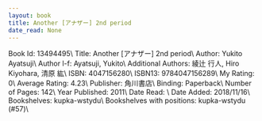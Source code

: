 ```yaml
---
layout: book
title: Another [アナザー] 2nd period
date_read: None
---
```


Book Id: 13494495\ 
Title: Another [アナザー] 2nd period\ 
Author: Yukito Ayatsuji\ 
Author l-f: Ayatsuji, Yukito\ 
Additional Authors: 綾辻 行人, Hiro Kiyohara, 清原 紘\ 
ISBN: 4047156280\ 
ISBN13: 9784047156289\ 
My Rating: 0\ 
Average Rating: 4.23\ 
Publisher: 角川書店\ 
Binding: Paperback\ 
Number of Pages: 142\ 
Year Published: 2011\ 
Date Read: \ 
Date Added: 2018/11/16\ 
Bookshelves: kupka-wstydu\ 
Bookshelves with positions: kupka-wstydu (#57)\ 


